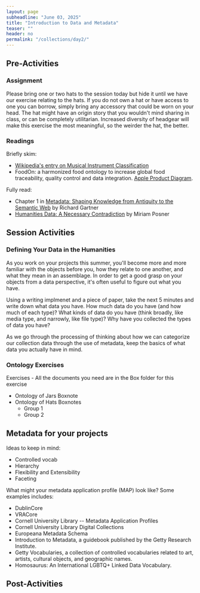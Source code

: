 ```yaml
---
layout: page
subheadline: "June 03, 2025"
title: "Introduction to Data and Metadata"
teaser: ""
header: no
permalink: "/collections/day2/"
---
```


## Pre-Activities
### Assignment
Please bring one or two hats to the session today but hide it until we have our exercise relating to the hats. If you do not own a hat or have access to one you can borrow, simply bring any accessory that could be worn on your head. The hat might have an origin story that you wouldn't mind sharing in class, or can be completely utilitarian. Increased diversity of headgear will make this exercise the most meaningful, so the weirder the hat, the better.
### Readings
Briefly skim:
- [Wikipedia's entry on Musical Instrument Classification](https://en.wikipedia.org/wiki/Musical_instrument_classification)
- FoodOn: a harmonized food ontology to increase global food traceability, quality control and data integration. [Apple Product Diagram](https://www.nature.com/articles/s41538-018-0032-6/figures/3).

Fully read:
- Chapter 1 in [Metadata: Shaping Knowledge from Antiquity to the Semantic Web](https://catalog.library.cornell.edu/catalog/13046951) by Richard Gartner
- [Humanities Data: A Necessary Contradiction](https://miriamposner.com/blog/humanities-data-a-necessary-contradiction/) by Miriam Posner
## Session Activities
### Defining Your Data in the Humanities
As you work on your projects this summer, you'll become more and more familiar with the objects before you, how they relate to one another, and what they mean in an assemblage. In order to get a good grasp on your objects from a data perspective, it's often useful to figure out what you have.

Using a writing implmenet and a piece of paper, take the next 5 minutes and write down what data you have. How much data do you have (and how much of each type)? What kinds of data do you have (think broadly, like media type, and narrowly, like file type)? Why have you collected the types of data you have?

As we go through the processing of thinking about how we can categorize our collection data through the use of metadata, keep the basics of what data you actually have in mind.


### Ontology Exercises
Exercises - All the documents you need are in the Box folder for this exercise

* Ontology of Jars Boxnote
* Ontology of Hats Boxnotes
    * Group 1
   *  Group 2

## Metadata for your projects

Ideas to keep in mind:

* Controlled vocab
* Hierarchy
* Flexibility and Extensibility
* Faceting

What might your metadata application profile (MAP) look like? Some examples includes:
* DublinCore
* VRACore
* Cornell University Library -- Metadata Application Profiles
* Cornell University Library Digital Collections
* Europeana Metadata Schema
* Introduction to Metadata, a guidebook published by the Getty Research Institute.
* Getty Vocabularies, a collection of controlled vocabularies related to art, artists, cultural objects, and geographic names.
* Homosaurus: An International LGBTQ+ Linked Data Vocabulary.

## Post-Activities
